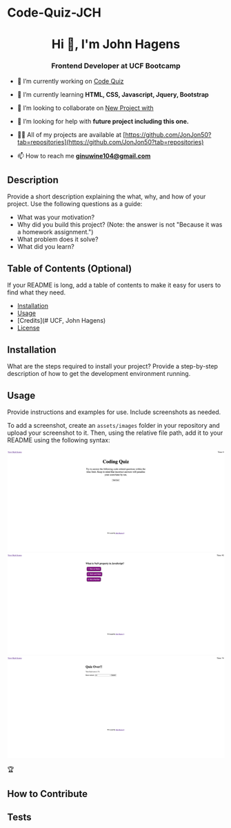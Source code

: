 # Code-Quiz-JCH

<h1 align="center">Hi 👋, I'm John Hagens</h1>
<h3 align="center">Frontend Developer at UCF Bootcamp</h3>

- 🔭 I’m currently working on [Code Quiz]()

- 🌱 I’m currently learning **HTML, CSS, Javascript, Jquery, Bootstrap**

- 👯 I’m looking to collaborate on [New Project with](UCF)

- 🤝 I’m looking for help with **future project including this one.**

- 👨‍💻 All of my projects are available at [https://github.com/JonJon50?tab=repositories](https://github.com/JonJon50?tab=repositories)

- 📫 How to reach me **ginuwine104@gmail.com**

## Description

Provide a short description explaining the what, why, and how of your project. Use the following questions as a guide:

- What was your motivation?
- Why did you build this project? (Note: the answer is not "Because it was a homework assignment.")
- What problem does it solve?
- What did you learn?









## Table of Contents (Optional)

If your README is long, add a table of contents to make it easy for users to find what they need.

- [Installation](#installation)
- [Usage](#usage)
- [Credits](# UCF, John Hagens)
- [License](#license)

## Installation

What are the steps required to install your project? Provide a step-by-step description of how to get the development environment running.

## Usage

Provide instructions and examples for use. Include screenshots as needed.

To add a screenshot, create an `assets/images` folder in your repository and upload your screenshot to it. Then, using the relative file path, add it to your README using the following syntax:

![alt text](/images/code-quiz1.png)
![alt text](/images/code-quiz2.png)
![alt text](/images/code-quiz3.png)

🏆

## How to Contribute



## Tests

